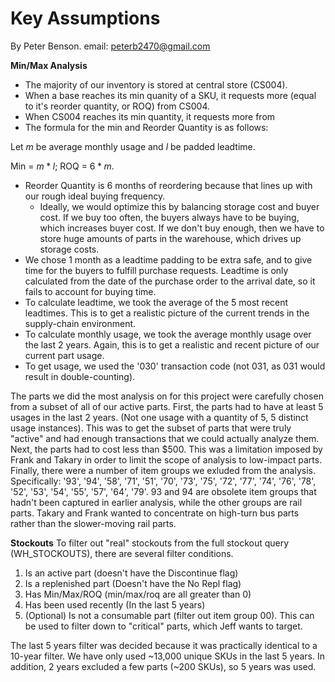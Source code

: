 # Key Assumptions 
By Peter Benson.
email: peterb2470@gmail.com

**Min/Max Analysis**
- The majority of our inventory is stored at central store (CS004). 
- When a base reaches its min quanity of a SKU, it requests more (equal to it's reorder quantity, or ROQ) from CS004.
- When CS004 reaches its min quantity, it requests more from 
- The formula for the min and Reorder Quantity is as follows: 

Let $m$ be average monthly usage and $l$ be padded leadtime. 

Min = $m * l$; ROQ = $6 * m$. 

- Reorder Quantity is 6 months of reordering because that lines up with our rough ideal buying frequency. 
  - Ideally, we would optimize this by balancing storage cost and buyer cost. If we buy too often, the buyers always have to be buying, which increases buyer cost. If we don't buy enough, then we have to store huge amounts of parts in the warehouse, which drives up storage costs. 
- We chose 1 month as a leadtime padding to be extra safe, and to give time for the buyers to fulfill purchase requests. 
Leadtime is only calculated from the date of the purchase order to the arrival date, so it fails to account for buying time. 
- To calculate leadtime, we took the average of the 5 most recent leadtimes. This is to get a realistic picture of the current trends in the supply-chain environment. 
- To calculate monthly usage, we took the average monthly usage over the last 2 years. Again, this is to get a realistic and recent picture of our current part usage.
- To get usage, we used the '030' transaction code (not 031, as 031 would result in double-counting).  

The parts we did the most analysis on for this project were carefully chosen from a subset of all of our active parts. 
First, the parts had to have at least 5 usages in the last 2 years. (Not one usage with a quantity of 5, 5 distinct usage instances). 
This was to get the subset of parts that were truly "active" and had enough transactions that we could actually analyze them. 
Next, the parts had to cost less than $500. This was a limitation imposed by Frank and Takary in order to limit the scope of analysis to low-impact parts.
Finally, there were a number of item groups we exluded from the analysis.
Specifically: '93', '94', '58', '71', '51', '70', '73', '75', '72', '77', '74', '76', '78', '52', '53', '54', '55', '57', '64', '79'. 
93 and 94 are obsolete item groups that hadn't been captured in earlier analysis, while the other groups are rail parts. 
Takary and Frank wanted to concentrate on high-turn bus parts rather than the slower-moving rail parts. 

**Stockouts**
To filter out "real" stockouts from the full stockout query (WH_STOCKOUTS), there are several filter conditions. 

1. Is an active part (doesn't have the Discontinue flag)
2. Is a replenished part (Doesn't have the No Repl flag)
3. Has Min/Max/ROQ (min/max/roq are all greater than 0)
4. Has been used recently (In the last 5 years)
5. (Optional) Is not a consumable part (filter out item group 00). This can be used to filter down to "critical" parts, which Jeff wants to target. 

The last 5 years filter was decided because it was practically identical to a 10-year filter. We have only used ~13,000 unique SKUs in the last 5 years. 
In addition, 2 years excluded a few parts (~200 SKUs), so 5 years was used. 
